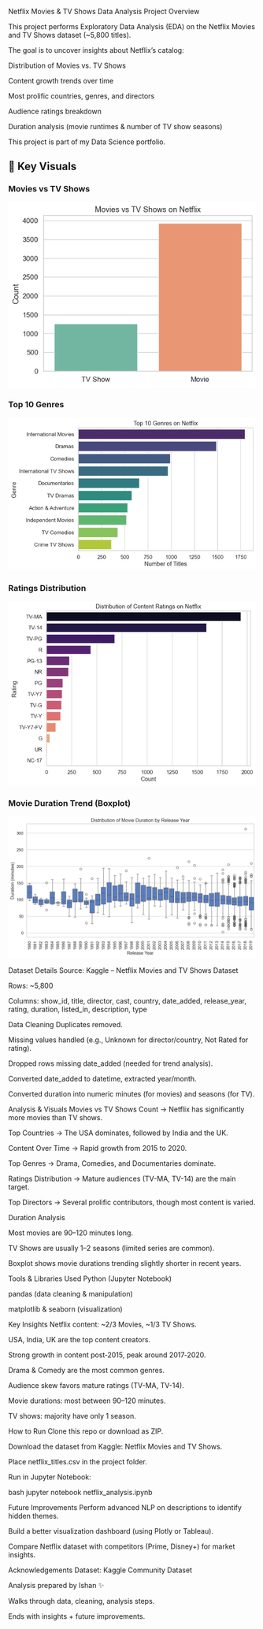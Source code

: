 Netflix Movies & TV Shows Data Analysis  Project Overview

This project performs Exploratory Data Analysis (EDA) on the Netflix Movies and TV Shows dataset (~5,800 titles).

The goal is to uncover insights about Netflix’s catalog:

Distribution of Movies vs. TV Shows

Content growth trends over time

Most prolific countries, genres, and directors

Audience ratings breakdown

Duration analysis (movie runtimes & number of TV show seasons)

This project is part of my Data Science portfolio.

## 📸 Key Visuals

### Movies vs TV Shows
![Movies vs TV Shows](Visualizations/Movies_vs_TV_Shows.png)

### Top 10 Genres
![Top Genres](Visualizations/Top_10_Genres.png)

### Ratings Distribution
![Ratings Distribution](Visualizations/Distribution_of_Content_Ratings.png)

### Movie Duration Trend (Boxplot)
![Duration Trend](Visualizations/Distribution_of_Movies_Duration_by_Release_Year.png)


 Dataset Details
Source: Kaggle – Netflix Movies and TV Shows Dataset

Rows: ~5,800

Columns: show_id, title, director, cast, country, date_added, release_year, rating, duration, listed_in, description, type

 Data Cleaning
Duplicates removed.

Missing values handled (e.g., Unknown for director/country, Not Rated for rating).

Dropped rows missing date_added (needed for trend analysis).

Converted date_added to datetime, extracted year/month.

Converted duration into numeric minutes (for movies) and seasons (for TV).

 Analysis & Visuals
Movies vs TV Shows Count → Netflix has significantly more movies than TV shows.

Top Countries → The USA dominates, followed by India and the UK.

Content Over Time → Rapid growth from 2015 to 2020.

Top Genres → Drama, Comedies, and Documentaries dominate.

Ratings Distribution → Mature audiences (TV-MA, TV-14) are the main target.

Top Directors → Several prolific contributors, though most content is varied.

Duration Analysis

Most movies are 90–120 minutes long.

TV Shows are usually 1–2 seasons (limited series are common).

Boxplot shows movie durations trending slightly shorter in recent years.

 Tools & Libraries Used
Python (Jupyter Notebook)

pandas (data cleaning & manipulation)

matplotlib & seaborn (visualization)

 Key Insights 
Netflix content: ~2/3 Movies, ~1/3 TV Shows.

USA, India, UK are the top content creators.

Strong growth in content post‑2015, peak around 2017‑2020.

Drama & Comedy are the most common genres.

Audience skew favors mature ratings (TV-MA, TV-14).

Movie durations: most between 90–120 minutes.

TV shows: majority have only 1 season.

 How to Run
Clone this repo or download as ZIP.

Download the dataset from Kaggle: Netflix Movies and TV Shows.

Place netflix_titles.csv in the project folder.

Run in Jupyter Notebook:

bash
jupyter notebook netflix_analysis.ipynb

 Future Improvements
Perform advanced NLP on descriptions to identify hidden themes.

Build a better visualization dashboard (using Plotly or Tableau).

Compare Netflix dataset with competitors (Prime, Disney+) for market insights.

 Acknowledgements
Dataset: Kaggle Community Dataset

Analysis prepared by Ishan ✨


Walks through data, cleaning, analysis steps.

Ends with insights + future improvements.

